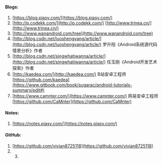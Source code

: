 #### Blogs:

1. [https://blog.piasy.com/](https://blog.piasy.com/)
2. [http://p.codekk.com/](http://p.codekk.com/)    [http://www.trinea.cn/](http://www.trinea.cn/)
3. [http://www.wanandroid.com/tree](http://www.wanandroid.com/tree)
4. [http://blog.csdn.net/luoshengyang/article/](http://blog.csdn.net/luoshengyang/article/)      罗升阳《Android系统源代码情景分析》作者
5. [http://blog.csdn.net/singwhatiwanna/article/](http://blog.csdn.net/singwhatiwanna/article/)  任玉刚《Android开发艺术探索》作者
6. [http://kaedea.com/](http://kaedea.com/) B站安卓工程师 [https://github.com/kaedea](https://www.gitbook.com/book/sugarac/android-tutorials-summary/edit#)
7. [https://www.camnter.com/](https://www.camnter.com/) 网易安卓工程师 [https://github.com/CaMnter](https://github.com/CaMnter)

#### Notes:

1. [https://notes.piasy.com/](https://notes.piasy.com/)

#### GitHub:

1. [https://github.com/vivian8725118](https://github.com/vivian8725118)
2. 3. 


